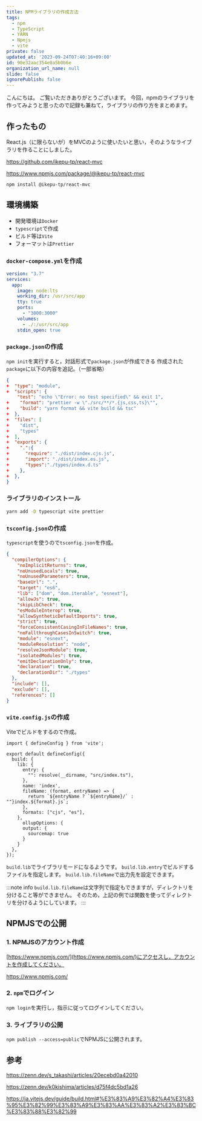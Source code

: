 ```yaml
---
title: NPMライブラリの作成方法
tags:
  - npm
  - TypeScript
  - YARN
  - Npmjs
  - vite
private: false
updated_at: '2023-09-24T07:40:16+09:00'
id: 90e32aac354e0a5b0b6e
organization_url_name: null
slide: false
ignorePublish: false
---
```


こんにちは。
ご覧いただきありがとうございます。
今回，npmのライブラリを作ってみようと思ったので記録も兼ねて，ライブラリの作り方をまとめます。

## 作ったもの

React.js（に限らないが）をMVCのように使いたいと思い，そのようなライブラリを作ることにしました。

https://github.com/ikepu-tp/react-mvc

https://www.npmjs.com/package/@ikepu-tp/react-mvc

```bash
npm install @ikepu-tp/react-mvc
```

## 環境構築

- 開発環境は`Docker`
- `typescript`で作成
- ビルド等は`Vite`
- フォーマットは`Prettier`

### `docker-compose.yml`を作成

```yaml:docker-compose.yml
version: "3.7"
services:
  app:
    image: node:lts
    working_dir: /usr/src/app
    tty: true
    ports:
      - "3000:3000"
    volumes:
      - ./:/usr/src/app
    stdin_open: true
```

### `package.json`の作成

`npm init`を実行すると，対話形式で`package.json`が作成できる
作成された`package`に以下の内容を追記。（一部省略）

```diff_json:package.json
{
+  "type": "module",
+  "scripts": {
    "test": "echo \"Error: no test specified\" && exit 1",
+    "format": "prettier -w \"./src/**/*.{js,css,ts}\"",
+    "build": "yarn format && vite build && tsc"
+  },
+  "files": [
+    "dist",
+    "types"
+  ],
+  "exports": {
+    ".":{
+      "require": "./dist/index.cjs.js",
+      "import": "./dist/index.es.js",
+      "types":"./types/index.d.ts"
+    },
+  },
}
```

### ライブラリのインストール

```bash
yarn add -D typescript vite prettier
```

### `tsconfig.json`の作成

`typescript`を使うので`tsconfig.json`を作成。

```json:tsconfig.json
{
  "compilerOptions": {
    "noImplicitReturns": true,
    "noUnusedLocals": true,
    "noUnusedParameters": true,
    "baseUrl": ".",
    "target": "es6",
    "lib": ["dom", "dom.iterable", "esnext"],
    "allowJs": true,
    "skipLibCheck": true,
    "esModuleInterop": true,
    "allowSyntheticDefaultImports": true,
    "strict": true,
    "forceConsistentCasingInFileNames": true,
    "noFallthroughCasesInSwitch": true,
    "module": "esnext",
    "moduleResolution": "node",
    "resolveJsonModule": true,
    "isolatedModules": true,
    "emitDeclarationOnly": true,
    "declaration": true,
    "declarationDir": "./types"
  },
  "include": [],
  "exclude": [],
  "references": []
}
```

### `vite.config.js`の作成

Viteでビルドをするので作成。

```js:vite.config.jsimport { resolve } from 'path';
import { defineConfig } from 'vite';

export default defineConfig({
  build: {
    lib: {
      entry: {
        "": resolve(__dirname, "src/index.ts"),
      },
      name: 'index',
      fileName: (format, entryName) => {
        return `${entryName ? `${entryName}/` : ""}index.${format}.js`;
      },
      formats: ["cjs", "es"],
    },
      ollupOptions: {
      output: {
        sourcemap: true
      }
    }
  },
});
```

`build.lib`でライブラリモードになるようです。
`build.lib.entry`でビルドするファイルを指定します。
`build.lib.fileName`で出力先を設定できます。

:::note info
`build.lib.fileName`は文字列で指定もできますが，ディレクトリを分けること等ができません。
そのため，上記の例では関数を使ってディレクトリを分けるようにしています。
:::

## NPMJSでの公開

### 1. NPMJSのアカウント作成

[https://www.npmjs.com/](https://www.npmjs.com/)にアクセスし，アカウントを作成してください。

https://www.npmjs.com/

### 2. `npm`でログイン

`npm login`を実行し，指示に従ってログインしてください。

### 3. ライブラリの公開

`npm publish --access=public`でNPMJSに公開されます。

## 参考

https://zenn.dev/s_takashi/articles/20ecebd0a42010

https://zenn.dev/k0kishima/articles/d75f4dc5bd1a26

https://ja.vitejs.dev/guide/build.html#%E3%83%A9%E3%82%A4%E3%83%95%E3%82%99%E3%83%A9%E3%83%AA%E3%83%A2%E3%83%BC%E3%83%88%E3%82%99
